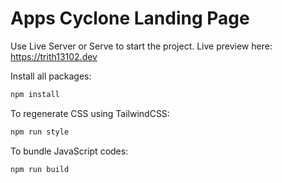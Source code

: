 # Apps Cyclone Landing Page

Use Live Server or Serve to start the project.
Live preview here: https://trith13102.dev

Install all packages:

```bash
npm install
```

To regenerate CSS using TailwindCSS:

```bash
npm run style
```

To bundle JavaScript codes:

```bash
npm run build
```
